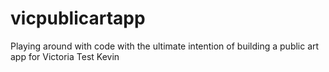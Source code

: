 # vicpublicartapp
Playing around with code with the ultimate intention of building a public art app for Victoria
Test Kevin 
